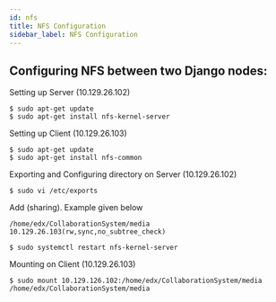 ```yaml
---
id: nfs
title: NFS Configuration
sidebar_label: NFS Configuration
---
```


## Configuring NFS between two Django nodes:

Setting up Server (10.129.26.102)

```shell
$ sudo apt-get update
$ sudo apt-get install nfs-kernel-server

```

Setting up Client (10.129.26.103)

```shell
$ sudo apt-get update
$ sudo apt-get install nfs-common

```

Exporting and Configuring directory on Server (10.129.26.102)

```shell
$ sudo vi /etc/exports
```
Add <Folder path> <client IP>(sharing). Example given below
```
/home/edx/CollaborationSystem/media 10.129.26.103(rw,sync,no_subtree_check)

```
```shell
$ sudo systemctl restart nfs-kernel-server
```

Mounting on Client (10.129.26.103)

```shell
$ sudo mount 10.129.126.102:/home/edx/CollaborationSystem/media /home/edx/CollaborationSystem/media

```
